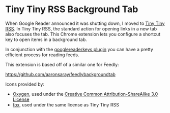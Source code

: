Tiny Tiny RSS Background Tab
===

When Google Reader announced it was shutting down, I moved to [Tiny Tiny RSS](http://tt-rss.org/). In Tiny Tiny RSS, the standard action for opening links in a new tab also focuses the tab. This Chrome extension lets you configure a shortcut key to open items in a background tab.

In conjunction with the [googlereaderkeys plugin](https://github.com/markwaters/ttrss-plugin-googlereaderkeys) you can have a pretty efficient process for reading feeds.

This extension is based off of a similar one for Feedly:

https://github.com/aaronsaray/feedlybackgroundtab

Icons provided by:
* [Oxygen](http://www.oxygen-icons.org/?page_id=4), used under the [Creative Common Attribution-ShareAlike 3.0 License](http://creativecommons.org/licenses/by-sa/3.0/)
* [fox](http://madoka.volgo-balt.ru/~fox/tt_icons/), used under the same license as Tiny Tiny RSS
